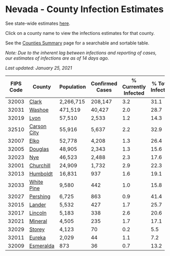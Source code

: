 # Nevada - County Infection Estimates

See state-wide estimates [here](/infections/us-nv).

Click on a county name to view the infections estimates for that county.

See the [Counties Summary](/infections/summary-counties) page for a searchable and sortable table.

*Note: Due to the inherent lag between infections and reporting of cases, our estimates of infections are as of 14 days ago.*

*Last updated: January 25, 2021*

|   FIPS Code |                     County |   Population |   Confirmed Cases |   % Currently Infected |   % Total Infected |
|-------------|----------------------------|--------------|-------------------|------------------------|--------------------|
|       32003 |             [Clark](clark) |    2,266,715 |           208,147 |                    3.2 |               31.1 |
|       32031 |           [Washoe](washoe) |      471,519 |            40,427 |                    2.0 |               28.7 |
|       32019 |               [Lyon](lyon) |       57,510 |             2,533 |                    1.2 |               14.3 |
|       32510 | [Carson City](carson-city) |       55,916 |             5,637 |                    2.2 |               32.9 |
|       32007 |               [Elko](elko) |       52,778 |             4,208 |                    1.3 |               26.4 |
|       32005 |         [Douglas](douglas) |       48,905 |             2,343 |                    1.3 |               15.6 |
|       32023 |                 [Nye](nye) |       46,523 |             2,488 |                    2.3 |               17.6 |
|       32001 |     [Churchill](churchill) |       24,909 |             1,732 |                    2.9 |               22.3 |
|       32013 |       [Humboldt](humboldt) |       16,831 |               937 |                    1.6 |               19.1 |
|       32033 |   [White Pine](white-pine) |        9,580 |               442 |                    1.0 |               15.8 |
|       32027 |       [Pershing](pershing) |        6,725 |               863 |                    0.9 |               41.4 |
|       32015 |           [Lander](lander) |        5,532 |               427 |                    1.7 |               25.7 |
|       32017 |         [Lincoln](lincoln) |        5,183 |               338 |                    2.6 |               20.6 |
|       32021 |         [Mineral](mineral) |        4,505 |               235 |                    1.7 |               17.1 |
|       32029 |           [Storey](storey) |        4,123 |                70 |                    0.2 |                5.5 |
|       32011 |           [Eureka](eureka) |        2,029 |                44 |                    1.1 |                7.2 |
|       32009 |     [Esmeralda](esmeralda) |          873 |                36 |                    0.7 |               13.2 |
